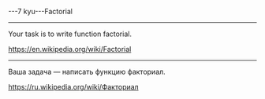 ---7 kyu---Factorial

---

Your task is to write function factorial.

https://en.wikipedia.org/wiki/Factorial

---

Ваша задача — написать функцию факториал.

https://ru.wikipedia.org/wiki/Факториал
